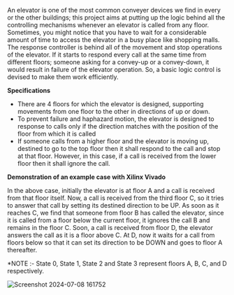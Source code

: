 An elevator is one of the most common conveyer devices we find in every or the other buildings; this project aims at putting up the logic behind all the controlling mechanisms 
whenever an elevator is called from any floor. Sometimes, you might notice that you have to wait for a considerable amount of time to access the elevator in a busy place like shopping malls.
The response controller is behind all of the movement and stop operations of the elevator. If it starts to respond every call at the same time from different floors; someone asking for a convey-up 
or a convey-down, it would result in failure of the elevator operation. So, a basic logic control is devised to make them work efficiently.


**Specifications**

- There are 4 floors for which the elevator is designed, supporting movements from one floor to the other in directions of up or down.
- To prevent failure and haphazard motion, the elevator is designed to response to calls only if the direction matches with the position of the floor from which it is called
- If someone calls from a higher floor and the elevator is moving up, destined to go to the top floor then it shall respond to the call and stop at that floor. However, in this case, if a call is received
from the lower floor then it shall ignore the call.



**Demonstration of an example case with Xilinx Vivado**

In the above case, initially the elevator is at floor A and a call is received from that floor itself. Now, a call is received from the third floor C, so it tries to answer that call by setting its destined 
direction to be UP. As soon as it reaches C, we find that someone from floor B has called the elevator, since it is called from a floor below the current floor, it ignores the call B and remains in the floor C.
Soon, a call is received from floor D, the elevator answers the call as it is a floor above C. At D, now it waits for a call from floors below so that it can set its direction to be DOWN and goes to floor A thereafter.

*NOTE :- State 0, State 1, State 2 and State 3 represent floors A, B, C, and D respectively.


![Screenshot 2024-07-08 161752](https://github.com/Prats15git-Digital/Elevator_Response_Controller/assets/173728218/a3ca8027-74a5-4266-ae48-8a9cb637c360)
